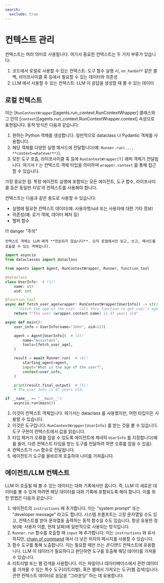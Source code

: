 ```yaml
---
search:
  exclude: true
---
```

# 컨텍스트 관리

컨텍스트는 여러 의미로 사용됩니다. 여기서 중요한 컨텍스트는 두 가지 부류가 있습니다:

1. 코드에서 로컬로 사용할 수 있는 컨텍스트: 도구 함수 실행 시, `on_handoff` 같은 콜백, 라이프사이클 훅 등에서 필요할 수 있는 데이터와 의존성
2. LLM 에서 사용할 수 있는 컨텍스트: LLM 이 응답을 생성할 때 볼 수 있는 데이터

## 로컬 컨텍스트

이는 [`RunContextWrapper`][agents.run_context.RunContextWrapper] 클래스와 그 안의 [`context`][agents.run_context.RunContextWrapper.context] 속성으로 표현됩니다. 동작 방식은 다음과 같습니다:

1. 원하는 Python 객체를 생성합니다. 일반적으로 dataclass 나 Pydantic 객체를 사용합니다.
2. 해당 객체를 다양한 실행 메서드에 전달합니다(예: `Runner.run(..., **context=whatever**)`).
3. 모든 도구 호출, 라이프사이클 훅 등에 `RunContextWrapper[T]` 래퍼 객체가 전달됩니다. 여기서 `T` 는 컨텍스트 객체 타입을 의미하며 `wrapper.context` 를 통해 접근할 수 있습니다.

가장 중요한 점: 특정 에이전트 실행에 포함되는 모든 에이전트, 도구 함수, 라이프사이클 등은 동일한 _타입_ 의 컨텍스트를 사용해야 합니다.

컨텍스트는 다음과 같은 용도로 사용할 수 있습니다:

-   실행에 필요한 컨텍스트 데이터(예: 사용자명/uid 또는 사용자에 대한 기타 정보)
-   의존성(예: 로거 객체, 데이터 페처 등)
-   헬퍼 함수

!!! danger "주의"

    컨텍스트 객체는 LLM 에게 **전송되지 않습니다**. 오직 로컬에서만 읽고, 쓰고, 메서드를 호출할 수 있는 객체입니다.

```python
import asyncio
from dataclasses import dataclass

from agents import Agent, RunContextWrapper, Runner, function_tool

@dataclass
class UserInfo:  # (1)!
    name: str
    uid: int

@function_tool
async def fetch_user_age(wrapper: RunContextWrapper[UserInfo]) -> str:  # (2)!
    """Fetch the age of the user. Call this function to get user's age information."""
    return f"The user {wrapper.context.name} is 47 years old"

async def main():
    user_info = UserInfo(name="John", uid=123)

    agent = Agent[UserInfo](  # (3)!
        name="Assistant",
        tools=[fetch_user_age],
    )

    result = await Runner.run(  # (4)!
        starting_agent=agent,
        input="What is the age of the user?",
        context=user_info,
    )

    print(result.final_output)  # (5)!
    # The user John is 47 years old.

if __name__ == "__main__":
    asyncio.run(main())
```

1. 이것이 컨텍스트 객체입니다. 여기서는 dataclass 를 사용했지만, 어떤 타입이든 사용할 수 있습니다.
2. 이것은 도구입니다. `RunContextWrapper[UserInfo]` 를 받는 것을 볼 수 있습니다. 도구 구현이 컨텍스트에서 값을 읽습니다.
3. 타입 체커가 오류를 잡을 수 있도록 에이전트에 제네릭 `UserInfo` 를 지정합니다(예를 들어, 다른 컨텍스트 타입을 받는 도구를 전달하려 하면 오류를 잡을 수 있음).
4. 컨텍스트가 `run` 함수로 전달됩니다.
5. 에이전트가 도구를 올바르게 호출하여 나이를 가져옵니다.

## 에이전트/LLM 컨텍스트

LLM 이 호출될 때 볼 수 있는 데이터는 대화 기록에서만 옵니다. 즉, LLM 이 새로운 데이터를 볼 수 있게 하려면 해당 데이터를 대화 기록에 포함되도록 해야 합니다. 이를 위한 방법은 다음과 같습니다:

1. 에이전트의 `instructions` 에 추가합니다. 이는 "system prompt" 또는 "developer message" 라고도 합니다. 시스템 프롬프트는 고정 문자열일 수도 있고, 컨텍스트를 받아 문자열을 출력하는 동적 함수일 수도 있습니다. 항상 유용한 정보(예: 사용자 이름, 현재 날짜)에 일반적으로 사용되는 방식입니다.
2. `Runner.run` 함수를 호출할 때 `input` 에 추가합니다. 이는 `instructions` 와 유사하지만, [chain of command](https://cdn.openai.com/spec/model-spec-2024-05-08.html#follow-the-chain-of-command) 에서 더 낮은 위치의 메시지를 사용할 수 있습니다.
3. 함수 도구를 통해 노출합니다. 이는 필요할 때만 쓰는 _온디맨드_ 컨텍스트에 유용합니다. LLM 이 데이터가 필요하다고 판단하면 도구를 호출해 해당 데이터를 가져올 수 있습니다.
4. 리트리벌 또는 웹 검색을 사용합니다. 이는 파일이나 데이터베이스에서 관련 데이터를 가져올 수 있는 특수 도구(리트리벌), 혹은 웹에서 가져오는 도구(웹 검색)입니다. 관련 컨텍스트 데이터로 응답을 “그라운딩” 하는 데 유용합니다.